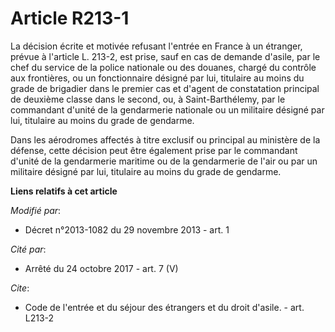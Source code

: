 # Article R213-1

La décision écrite et motivée refusant l'entrée en France à un étranger, prévue à l'article L. 213-2, est prise, sauf en cas
de demande d'asile, par le chef du service de la police nationale ou des douanes, chargé du contrôle aux frontières, ou un
fonctionnaire désigné par lui, titulaire au moins du grade de brigadier dans le premier cas et d'agent de constatation
principal de deuxième classe dans le second, ou, à Saint-Barthélemy, par le commandant d'unité de la gendarmerie nationale ou
un militaire désigné par lui, titulaire au moins du grade de gendarme.

Dans les aérodromes affectés à titre exclusif ou principal au ministère de la défense, cette décision peut être également
prise par le commandant d'unité de la gendarmerie maritime ou de la gendarmerie de l'air ou par un militaire désigné par lui,
titulaire au moins du grade de gendarme.

**Liens relatifs à cet article**

_Modifié par_:

  - Décret n°2013-1082 du 29 novembre 2013 - art. 1

_Cité par_:

  - Arrêté du 24 octobre 2017 - art. 7 (V)

_Cite_:

  - Code de l'entrée et du séjour des étrangers et du droit d'asile. - art. L213-2
